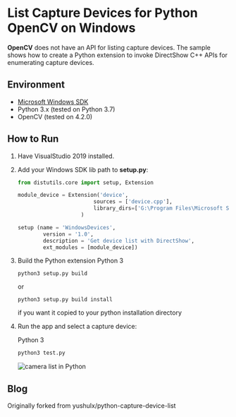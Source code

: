 # List Capture Devices for Python OpenCV on Windows
**OpenCV** does not have an API for listing capture devices. The sample shows how to create a Python extension to invoke DirectShow C++ APIs for enumerating capture devices.

## Environment
* [Microsoft Windows SDK][0]
* Python 3.x (tested on Python 3.7)
* OpenCV (tested on 4.2.0)

## How to Run 
1. Have VisualStudio 2019 installed.    

2. Add your Windows SDK lib path to **setup.py**:

    ```python
    from distutils.core import setup, Extension

    module_device = Extension('device',
                            sources = ['device.cpp'], 
                            library_dirs=['G:\Program Files\Microsoft SDKs\Windows\v6.1\Lib']
                        )

    setup (name = 'WindowsDevices',
            version = '1.0',
            description = 'Get device list with DirectShow',
            ext_modules = [module_device])
    ```

3. Build the Python extension
    Python 3

    ```
    python3 setup.py build 
    ```
	
	or
	
	```
	python3 setup.py build install
	```
	
	if you want it copied to your python installation directory
	

4. Run the app and select a capture device:

    Python 3
    ```python
    python3 test.py
    ```
    ![camera list in Python](screenshot/python-list-device.PNG)

## Blog
[0]:https://en.wikipedia.org/wiki/Microsoft_Windows_SDK
Originally forked from yushulx/python-capture-device-list
